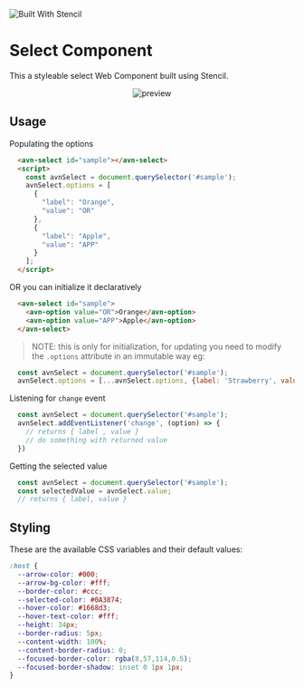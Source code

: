 ![Built With Stencil](https://img.shields.io/badge/-Built%20With%20Stencil-16161d.svg?logo=data%3Aimage%2Fsvg%2Bxml%3Bbase64%2CPD94bWwgdmVyc2lvbj0iMS4wIiBlbmNvZGluZz0idXRmLTgiPz4KPCEtLSBHZW5lcmF0b3I6IEFkb2JlIElsbHVzdHJhdG9yIDE5LjIuMSwgU1ZHIEV4cG9ydCBQbHVnLUluIC4gU1ZHIFZlcnNpb246IDYuMDAgQnVpbGQgMCkgIC0tPgo8c3ZnIHZlcnNpb249IjEuMSIgaWQ9IkxheWVyXzEiIHhtbG5zPSJodHRwOi8vd3d3LnczLm9yZy8yMDAwL3N2ZyIgeG1sbnM6eGxpbms9Imh0dHA6Ly93d3cudzMub3JnLzE5OTkveGxpbmsiIHg9IjBweCIgeT0iMHB4IgoJIHZpZXdCb3g9IjAgMCA1MTIgNTEyIiBzdHlsZT0iZW5hYmxlLWJhY2tncm91bmQ6bmV3IDAgMCA1MTIgNTEyOyIgeG1sOnNwYWNlPSJwcmVzZXJ2ZSI%2BCjxzdHlsZSB0eXBlPSJ0ZXh0L2NzcyI%2BCgkuc3Qwe2ZpbGw6I0ZGRkZGRjt9Cjwvc3R5bGU%2BCjxwYXRoIGNsYXNzPSJzdDAiIGQ9Ik00MjQuNywzNzMuOWMwLDM3LjYtNTUuMSw2OC42LTkyLjcsNjguNkgxODAuNGMtMzcuOSwwLTkyLjctMzAuNy05Mi43LTY4LjZ2LTMuNmgzMzYuOVYzNzMuOXoiLz4KPHBhdGggY2xhc3M9InN0MCIgZD0iTTQyNC43LDI5Mi4xSDE4MC40Yy0zNy42LDAtOTIuNy0zMS05Mi43LTY4LjZ2LTMuNkgzMzJjMzcuNiwwLDkyLjcsMzEsOTIuNyw2OC42VjI5Mi4xeiIvPgo8cGF0aCBjbGFzcz0ic3QwIiBkPSJNNDI0LjcsMTQxLjdIODcuN3YtMy42YzAtMzcuNiw1NC44LTY4LjYsOTIuNy02OC42SDMzMmMzNy45LDAsOTIuNywzMC43LDkyLjcsNjguNlYxNDEuN3oiLz4KPC9zdmc%2BCg%3D%3D&colorA=16161d&style=flat-square)

# Select Component

This a styleable select Web Component built using Stencil.

<div align="center" markdown="1">

![preview](https://i.imgur.com/59qFoui.gif)

</div>

## Usage

Populating the options
```html
  <avn-select id="sample"></avn-select>
  <script>
    const avnSelect = document.querySelector('#sample');
    avnSelect.options = [
      {
        "label": "Orange",
        "value": "OR"
      },
      {
        "label": "Apple",
        "value": "APP"
      }
    ];
  </script>
```

OR you can initialize it declaratively

```html
  <avn-select id="sample">
    <avn-option value="OR">Orange</avn-option>
    <avn-option value="APP">Apple</avn-option>
  </avn-select>
```

> NOTE: this is only for initialization, for updating you need to modify the `.options` attribute in an immutable way eg:

```js
  const avnSelect = document.querySelector('#sample');
  avnSelect.options = [...avnSelect.options, {label: 'Strawberry', value: 'STR'}];
```


Listening for `change` event
```js
  const avnSelect = document.querySelector('#sample');
  avnSelect.addEventListener('change', (option) => {
    // returns { label , value }
    // do something with returned value
  })
```

Getting the selected value
```js
  const avnSelect = document.querySelector('#sample');
  const selectedValue = avnSelect.value;
  // returns { label, value }
```

## Styling

These are the available CSS variables and their default values:

```css
:host {
  --arrow-color: #000;
  --arrow-bg-color: #fff;
  --border-color: #ccc;
  --selected-color: #0A3874;
  --hover-color: #1668d3;
  --hover-text-color: #fff;
  --height: 34px;
  --border-radius: 5px;
  --content-width: 100%;
  --content-border-radius: 0;
  --focused-border-color: rgba(8,57,114,0.5);
  --focused-border-shadow: inset 0 1px 1px; 
}
```
